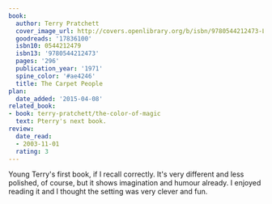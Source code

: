 ```yaml
---
book:
  author: Terry Pratchett
  cover_image_url: http://covers.openlibrary.org/b/isbn/9780544212473-L.jpg
  goodreads: '17836100'
  isbn10: 0544212479
  isbn13: '9780544212473'
  pages: '296'
  publication_year: '1971'
  spine_color: '#ae4246'
  title: The Carpet People
plan:
  date_added: '2015-04-08'
related_book:
- book: terry-pratchett/the-color-of-magic
  text: Pterry's next book.
review:
  date_read:
  - 2003-11-01
  rating: 3
---
```

Young Terry's first book, if I recall correctly. It's very different and less polished, of course, but it shows
imagination and humour already. I enjoyed reading it and I thought the setting was very clever and fun.
